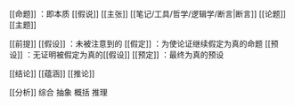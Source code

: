[[命题]] ：即本质
[[假说]] 
[[主张]] 
[[笔记/工具/哲学/逻辑学/断言|断言]] 
[[论题]] 
[[主题]] 

[[前提]] 
[[假设]] ：未被注意到的 
[[假定]] ：为使论证继续假定为真的命题
[[预设]] ：无证明被假定为真的[[假设]] 
[[预定]] ：最终为真的预设

[[结论]] 
[[蕴涵]] 
[[推论]] 

[[分析]] 
综合
抽象
概括
推理